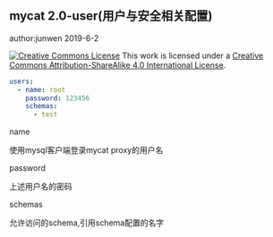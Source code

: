 ## mycat 2.0-user(用户与安全相关配置)

author:junwen 2019-6-2

[![Creative Commons License](https://i.creativecommons.org/l/by-sa/4.0/88x31.png)](http://creativecommons.org/licenses/by-sa/4.0/)
This work is licensed under a [Creative Commons Attribution-ShareAlike 4.0 International License](http://creativecommons.org/licenses/by-sa/4.0/).

```yaml
users:
  - name: root
    password: 123456
    schemas:
      - test
```

name

使用mysql客户端登录mycat proxy的用户名

password

上述用户名的密码

schemas

允许访问的schema,引用schema配置的名字